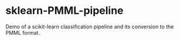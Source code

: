# sklearn-PMML-pipeline
Demo of a scikit-learn classification pipeline and its conversion to the PMML format.
